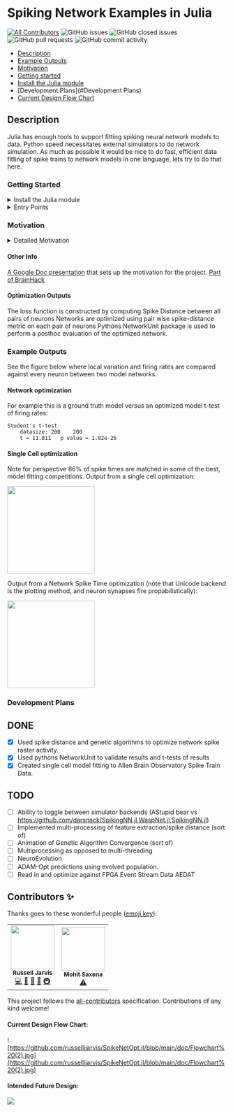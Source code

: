 # Spiking Network Examples in Julia
[![All Contributors](https://img.shields.io/badge/all_contributors-2-orange.svg?style=flat-square)](#contributors-)
![GitHub issues](https://img.shields.io/github/issues/russelljjarvis/SpikeNetOpt.jl.svg)
![GitHub closed issues](https://img.shields.io/github/issues-closed/russelljjarvis/SpikeNetOpt.jl.svg)
![GitHub pull requests](https://img.shields.io/github/issues-pr/russelljjarvis/SpikeNetOpt.jl.svg)
![GitHub commit activity](https://img.shields.io/github/commit-activity/m/russelljjarvis/SpikeNetOpt.jl.svg)

- [Description](#Description)
- [Example Outputs](#Example-Outputs)
- [Motivation](#Motivation)
- [Getting started](#getting-started)
- [Install the Julia module](#Install-the-Julia-module)
- [Development Plans](#Development Plans)
- [Current Design Flow Chart](#Current-Design-Flow-Chart)


## Description
Julia has enough tools to support fitting spiking neural network models to data. Python speed necessitates external simulators to do network simulation. As much as possible it would be nice to do fast, efficient data fitting of spike trains to network models in one language, lets try to do that here.

### Getting Started

<details>
  <summary>Install the Julia module</summary>
  

This is not yet an official package, so the package would need to be added in developer mode. The short way to do this is as follows:
```
Pkg.add(url="https://github.com/russelljjarvis/SpikeNetOpt.jl.git")
```

The long way:
```
git clone https://github.com/russelljjarvis/SpikeNetOpt.jl
```

```
cd SpikeNetOpt.jl
julia
]
(@v1.5) pkg> develop .
```
Or
```
Pkg.develop(PackageSpec(path=pwd()))

```
</details>

<details>
<summary>Entry Points</summary>



Optimize a spiking neural network by exploring effect of parameter that controls connectome graph structure:
```
julia
include("examples/run_net_opt.jl")

```
```
cd examples
julia run_net_opt.jl
```

Single cell data fitting against spike times:
```
cd test
julia single_cell_opt_adexp.jl
julia single_cell_opt_izhi.jl
```


</details>

### Motivation
<details>
  <summary>Detailed Motivation</summary>


[Previous work](https://github.com/russelljjarvis/BluePyOpt/blob/neuronunit_reduced_cells/examples/neuronunit/OptimizationMulitSpikingIzhikevichModel.ipynb) in data-driven optimization of spiking neurons was implemented in Python. The Python implementation of reduced model simulation sometimes called external simulation, and overall my previous implementation of reduced model optimization was slower and more complex than it needed to be, for language and tool specific reasons.

Reduced model spiking neurons models have compact equations, and they should be fast to simulate, but Python often calls external codes and programes (C,C++,NEURON,brian2,NEST,PyNN) to achieve a speedup for network simulations, however, approaches for speeding up network simulations are not necessarily efficient or convenient for running single-cell simulations, as me be required for single cell optimizations.  This strategy of calling external code causes an intolerable code complexity and intolerable run-time cost for single neuron simulations. The Python tool numba JIT partially remedies this problem, however, code from the Python optimization framework DEAP/BluePyOpt also induces an additional overhead. An almost pure Julia SNN optimization routine is a better solution to efficiently optimizing Reduced SNN models. In this package, two other packages: Evolutionary.jl, and Metaheuristics provide genetic algorithms used to optimize spiking neural networks.

	
</details>

#### Other Info
[A Google Doc presentation](https://docs.google.com/presentation/d/1bWA5LhgAD8D4MGPQxf5P6jtb0spVEGeJKyXCHnh-aq0/edit?usp=sharing) that sets up the motivation for the project.
[Part of BrainHack](https://brainhack.org/global2021/project/project_98/)

#### Optimization Outputs
The loss function is constructed by computing Spike Distance between all pairs of neurons
Networks are optimized using pair wise spike-distance metric on each pair of neurons
Pythons NetworkUnit package is used to perform a posthoc evaluation of the optimized network.


### Example Outputs
See the figure below where local variation and firing rates are compared against every neuron between two model networks.

#### Network optimization
For example this is a ground truth model versus an optimized model t-test of firing rates:
```
Student's t-test
	datasize: 200 	 200
	t = 11.811 	 p value = 1.82e-25
```
#### Single Cell optimization
Note for perspective 86% of spike times are matched in some of the best, model fitting competitions.
Output from a single cell optimization:

<img src="https://github.com/russelljjarvis/SpikeNetOpt.jl/blob/main/img/single_cell_spike_time_fit.png" width="200" height="200">

<!--![](https://github.com/russelljjarvis/SpikeNetOpt.jl/blob/main/img/single_cell_spike_time_fit.png&s=200)-->
Output from a Network Spike Time optimization (note that Unicode backend is the plotting method, and neuron synapses fire propabilistically):

<img src="https://github.com/russelljjarvis/SpikeNetOpt.jl/blob/main/img/net_compare_unicode.png" width="200" height="200">
<!--![](https://github.com/russelljjarvis/SpikeNetOpt.jl/blob/main/img/net_compare_unicode.png&s=200
)-->

### Development Plans
## DONE

- [x] Used spike distance and genetic algorithms to optimize network spike raster activity.
- [x] Used pythons NetworkUnit to validate results and t-tests of results
- [x] Created single cell model fitting to Allen Brain Observatory Spike Train Data.
## TODO
- [ ] Ability to toggle between simulator backends (AStupid bear vs https://github.com/darsnack/SpikingNN.jl,WaspNet.jl,SpikingNN.jl)
- [ ] Implemented multi-processing of feature extraction/spike distance (sort of)
- [ ] Animation of Genetic Algorithm Convergence (sort of)
- [ ] Multiprocessing as opposed to multi-threading
- [ ] NeuroEvolution
- [ ] ADAM-Opt predictions using evolved population.
- [ ] Read in and optimize against FPGA Event Stream Data AEDAT
## Contributors ✨

Thanks goes to these wonderful people ([emoji key](https://allcontributors.org/docs/en/emoji-key)):

<!-- ALL-CONTRIBUTORS-LIST:START - Do not remove or modify this section -->
<!-- prettier-ignore-start -->
<!-- markdownlint-disable -->
<table>
  <tr>
    <td align="center"><a href="https://russelljjarvis.github.io/home/"><img src="https://avatars.githubusercontent.com/u/7786645?v=4?s=100" width="100px;" alt=""/><br /><sub><b>Russell Jarvis</b></sub></a><br /><a href="https://github.com/russelljjarvis/SpikeNetOpt.jl/commits?author=russelljjarvis" title="Code">💻</a> <a href="https://github.com/russelljjarvis/SpikeNetOpt.jl/commits?author=russelljjarvis" title="Documentation">📖</a> <a href="#ideas-russelljjarvis" title="Ideas, Planning, & Feedback">🤔</a> <a href="#design-russelljjarvis" title="Design">🎨</a> <a href="#infra-russelljjarvis" title="Infrastructure (Hosting, Build-Tools, etc)">🚇</a></td>
    <td align="center"><a href="https://github.com/mohitsaxenaknoldus"><img src="https://avatars.githubusercontent.com/u/76725454?v=4?s=100" width="100px;" alt=""/><br /><sub><b>Mohit Saxena</b></sub></a><br /><a href="https://github.com/russelljjarvis/SpikeNetOpt.jl/commits?author=mohitsaxenaknoldus" title="Tests">⚠️</a></td>
  </tr>
</table>

<!-- markdownlint-restore -->
<!-- prettier-ignore-end -->

<!-- ALL-CONTRIBUTORS-LIST:END -->

This project follows the [all-contributors](https://github.com/all-contributors/all-contributors) specification. Contributions of any kind welcome!

#### Current Design Flow Chart:
![https://github.com/russelljjarvis/SpikeNetOpt.jl/blob/main/doc/Flowchart%20(2).jpg](https://github.com/russelljjarvis/SpikeNetOpt.jl/blob/main/doc/Flowchart%20(2).jpg)
#### Intended Future Design:
![](https://github.com/russelljjarvis/SpikeNetOpt.jl/blob/main/img/second_flow_diagram.png)
